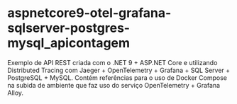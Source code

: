 # aspnetcore9-otel-grafana-sqlserver-postgres-mysql_apicontagem
Exemplo de API REST criada com o .NET 9 + ASP.NET Core e utilizando Distributed Tracing com Jaeger + OpenTelemetry + Grafana + SQL Server + PostgreSQL + MySQL. Contém referências para o uso de Docker Compose na subida de ambiente que faz uso do serviço OpenTelemetry + Grafana Alloy.
